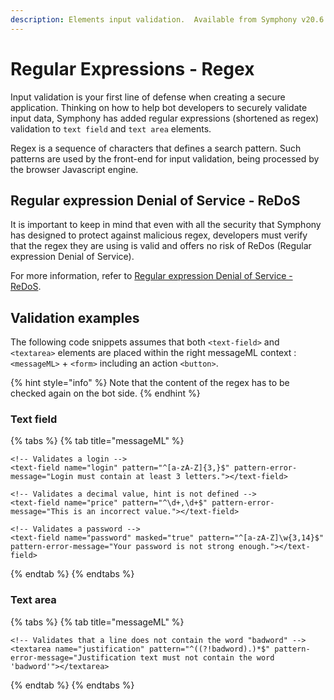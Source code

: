 ```yaml
---
description: Elements input validation.  Available from Symphony v20.6 and above
---
```


# Regular Expressions - Regex

Input validation is your first line of defense when creating a secure application. Thinking on how to help bot developers to securely validate input data, Symphony has added regular expressions \(shortened as regex\) validation to `text field` and `text area` elements.

Regex is a sequence of characters that defines a search pattern. Such patterns are used by the front-end for input validation, being processed by the browser Javascript engine.

## Regular expression Denial of Service - ReDoS

It is important to keep in mind that even with all the security that Symphony has designed to protect against malicious regex, developers must verify that the regex they are using is valid and offers no risk of ReDos \(Regular expression Denial of Service\).

For more information, refer to [Regular expression Denial of Service - ReDoS](https://owasp.org/www-community/attacks/Regular_expression_Denial_of_Service_-_ReDoS).

## Validation examples

The following code snippets assumes that both `<text-field>` and `<textarea>` elements are placed within the right messageML context : `<messageML>` + `<form>` including an action `<button>`.

{% hint style="info" %}
Note that the content of the regex has to be checked again on the bot side.
{% endhint %}

### Text field

{% tabs %}
{% tab title="messageML" %}
```markup
<!-- Validates a login -->
<text-field name="login" pattern="^[a-zA-Z]{3,}$" pattern-error-message="Login must contain at least 3 letters."></text-field>

<!-- Validates a decimal value, hint is not defined -->
<text-field name="price" pattern="^\d+,\d+$" pattern-error-message="This is an incorrect value."></text-field>

<!-- Validates a password -->
<text-field name="password" masked="true" pattern="^[a-zA-Z]\w{3,14}$" pattern-error-message="Your password is not strong enough."></text-field>
```
{% endtab %}
{% endtabs %}

### Text area

{% tabs %}
{% tab title="messageML" %}
```markup
<!-- Validates that a line does not contain the word "badword" -->
<textarea name="justification" pattern="^((?!badword).)*$" pattern-error-message="Justification text must not contain the word 'badword'"></textarea>
```
{% endtab %}
{% endtabs %}

